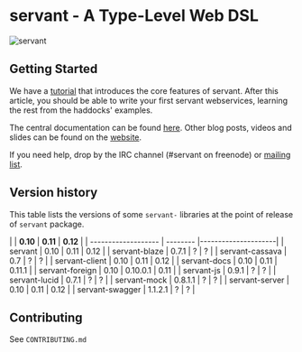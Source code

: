 # servant - A Type-Level Web DSL

![servant](https://raw.githubusercontent.com/haskell-servant/servant/master/servant.png)

## Getting Started

We have a [tutorial](http://haskell-servant.readthedocs.org/en/stable/tutorial/index.html) that
introduces the core features of servant. After this article, you should be able
to write your first servant webservices, learning the rest from the haddocks'
examples.

The central documentation can be found [here](http://haskell-servant.readthedocs.org/).
Other blog posts, videos and slides can be found on the
[website](http://haskell-servant.github.io/).

If you need help, drop by the IRC channel (#servant on freenode) or [mailing
list](https://groups.google.com/forum/#!forum/haskell-servant).

## Version history

This table lists the versions of some `servant-` libraries at the point of
release of `servant` package.

|                     | **0.10** | **0.11** | **0.12** |
| ------------------- | -------- |---------------------|
| servant             | 0.10     | 0.11     | 0.12     |
| servant-blaze       | 0.7.1    | ?        | ?        |
| servant-cassava     | 0.7      | ?        | ?        |
| servant-client      | 0.10     | 0.11     | 0.12     |
| servant-docs        | 0.10     | 0.11     | 0.11.1   |
| servant-foreign     | 0.10     | 0.10.0.1 | 0.11     |
| servant-js          | 0.9.1    | ?        | ?        |
| servant-lucid       | 0.7.1    | ?        | ?        |
| servant-mock        | 0.8.1.1  | ?        | ?        |
| servant-server      | 0.10     | 0.11     | 0.12     |
| servant-swagger     | 1.1.2.1  | ?        | ?        |

## Contributing

See `CONTRIBUTING.md`
